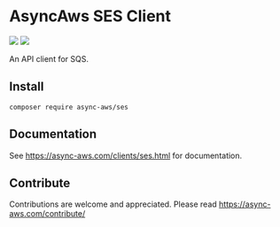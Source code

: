 # AsyncAws SES Client

![](https://github.com/async-aws/ses/workflows/Tests/badge.svg?branch=master)
![](https://github.com/async-aws/ses/workflows/BC%20Check/badge.svg?branch=master)

An API client for SQS.

## Install

```cli
composer require async-aws/ses
```

## Documentation

See https://async-aws.com/clients/ses.html for documentation.

## Contribute

Contributions are welcome and appreciated. Please read https://async-aws.com/contribute/
